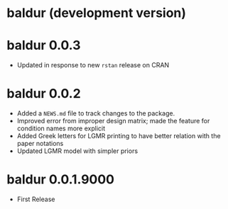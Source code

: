 # baldur (development version)

# baldur 0.0.3
* Updated in response to new `rstan` release on CRAN

# baldur 0.0.2

* Added a `NEWS.md` file to track changes to the package.
* Improved error from improper design matrix; made the feature for condition names more explicit
* Added Greek letters for LGMR printing to have better relation with the paper notations
* Updated LGMR model with simpler priors

# baldur 0.0.1.9000

* First Release
